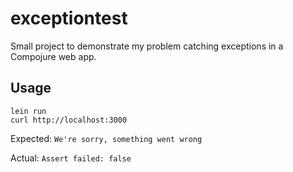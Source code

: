 # exceptiontest

Small project to demonstrate my problem catching exceptions in a Compojure web app.

## Usage

    lein run
    curl http://localhost:3000

Expected: `We're sorry, something went wrong`

Actual: `Assert failed: false`